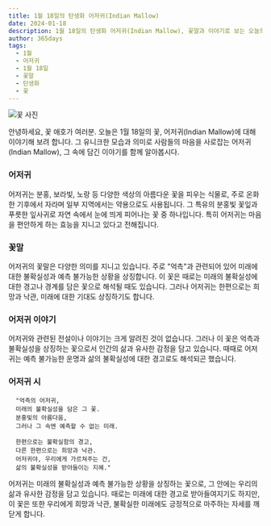 ```yaml
---
title: 1월 18일의 탄생화 어저귀(Indian Mallow)
date: 2024-01-18
description: 1월 18일의 탄생화 어저귀(Indian Mallow), 꽃말과 이야기로 보는 오늘의 꽃
author: 365days
tags:
  - 1월
  - 어저귀
  - 1월 18일
  - 꽃말
  - 탄생화
  - 꽃
---
```

![꽃 사진](https://cdn.pixabay.com/photo/2019/08/13/17/30/abutilon-4403857_640.jpg#center)

안녕하세요, 꽃 애호가 여러분. 오늘은 1월 18일의 꽃, 어저귀(Indian Mallow)에 대해 이야기해 보려 합니다. 그 유니크한 모습과 의미로 사람들의 마음을 사로잡는 어저귀(Indian Mallow), 그 속에 담긴 이야기를 함께 알아봅시다.

### 어저귀
어저귀는 분홍, 보라빛, 노랑 등 다양한 색상의 아름다운 꽃을 피우는 식물로, 주로 온화한 기후에서 자라며 일부 지역에서는 약용으로도 사용됩니다. 그 특유의 분홍빛 꽃잎과 푸릇한 잎사귀로 자연 속에서 눈에 띄게 피어나는 꽃 중 하나입니다. 특히 어저귀는 마음을 편안하게 하는 효능을 지니고 있다고 전해집니다.

### 꽃말
어저귀의 꽃말은 다양한 의미를 지니고 있습니다. 주로 "억측"과 관련되어 있어 미래에 대한 불확실성과 예측 불가능한 상황을 상징합니다. 이 꽃은 때로는 미래의 불확실성에 대한 경고나 경계를 담은 꽃으로 해석될 때도 있습니다. 그러나 어저귀는 한편으로는 희망과 낙관, 미래에 대한 기대도 상징하기도 합니다.

### 어저귀 이야기
어저귀와 관련된 전설이나 이야기는 크게 알려진 것이 없습니다. 그러나 이 꽃은 억측과 불확실성을 상징하는 꽃으로서 인간의 삶과 유사한 감정을 담고 있습니다. 때때로 어저귀는 예측 불가능한 운명과 삶의 불확실성에 대한 경고로도 해석되곤 했습니다.

### 어저귀 시
      "억측의 어저귀,
      미래의 불확실성을 담은 그 꽃.
      분홍빛의 아름다움,
      그러나 그 속엔 예측할 수 없는 미래.

      한편으로는 불확실함의 경고,
      다른 한편으로는 희망과 낙관.
      어저귀야, 우리에게 가르쳐주는 건,
      삶의 불확실성을 받아들이는 지혜."

어저귀는 미래의 불확실성과 예측 불가능한 상황을 상징하는 꽃으로, 그 안에는 우리의 삶과 유사한 감정을 담고 있습니다. 때로는 미래에 대한 경고로 받아들여지기도 하지만, 이 꽃은 또한 우리에게 희망과 낙관, 불확실한 미래에도 긍정적으로 마주하는 자세를 깨닫게 합니다.
